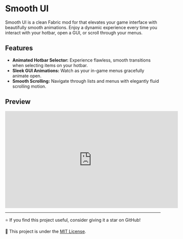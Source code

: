 # Smooth UI

Smooth UI is a clean Fabric mod for that elevates your game interface with beautifully smooth animations. Enjoy a dynamic experience every time you interact with your hotbar, open a GUI, or scroll through your menus.

## Features

- **Animated Hotbar Selector:** Experience flawless, smooth transitions when selecting items on your hotbar.
- **Sleek GUI Animations:** Watch as your in-game menus gracefully animate open.
- **Smooth Scrolling:** Navigate through lists and menus with elegantly fluid scrolling motion.

## Preview

<iframe width="560" height="315" src="https://www.youtube-nocookie.com/embed/cJ66mDInivY" title="YouTube video player" frameborder="0" allow="accelerometer; autoplay; clipboard-write; encrypted-media; gyroscope; picture-in-picture; web-share" allowfullscreen></iframe>

---

⭐ If you find this project useful, consider giving it a star on GitHub!

📜 This project is under the [MIT License](LICENSE).

